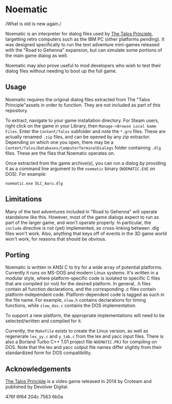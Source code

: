 # Noematic

/What is old is new again./

Noematic is an interpreter for dialog files used by [The Talos Principle](http://croteam.com/talosprinciple/), targetting retro computers such as the IBM PC (other platforms pending).
It was designed specifically to run the text adventure mini-games released with the "Road to Gehenna" expansion, but can simulate some portions of the main game dialog as well.

Noematic may also prove useful to mod developers who wish to test their dialog files without needing to boot up the full game.

## Usage

Noematic requires the original dialog files extracted from The "Talos Principle"assets in order to function. They are not included as part of this repository.

To extract, navigate to your game installation directory. For Steam users, right click on the game in your Library, then `Manage->Browse Local Game Files`.
Enter the `Content/Talos` subfolder and note the `*.gro` files.
These are actually renamed `.zip` files, and can be opened by any zip extractor.
Depending on which one you open, there may be a `Content/Talos/Databases/ComputerTerminalDialogs` folder containing `.dlg` files. These are the files that Noematic operates on.

Once extracted from the game archive(s), you can run a dialog by providing it as a command line argument to the `noematic` binary (`NOEMATIC.EXE` on DOS).
For example:

```
noematic.exe DLC_Aaru.dlg
```

## Limitations

Many of the text adventures included in "Road to Gehenna" will operate standalone like this.
However, most of the game dialogs expect to run as part of the larger game, and won't operate properly.
In particular, the `include` directive is not (yet) implemented, so cross-linking between .dlg files won't work.
Also, anything that keys off of events in the 3D game world won't work, for reasons that should be obvious.

## Porting

Noematic is written in ANSI C to try for a wide array of potential platforms.
Currently it runs on MS-DOS and modern Linux systems.
It's written in a modular style, where platform-specific code is isolated to specific C files that are compiled (or not) for the desired platform.
In general, .h files contain all function declarations, and the corresponding .c files contain platform-independent code.
Platform-dependent code is tagged as such in the file name.
For example, `slow.h` contains declarations for timing functions, while `slow_dos.c` contains the DOS implementation.

To support a new platform, the appropriate implementations will need to be selected/written and compiled for it.

Currently, the `Makefile` exists to create the Linux version, as well as regenerate `lex_yy.c` and `y_tab.c` from the lex and yacc input files.
There is also a Borland Turbo C++ 1.01 project file `NOEMATIC.PRJ` for compiling on DOS.
Note that the lex and yacc output file names differ slightly from their standardized form for DOS compatibility.

## Acknowledgements
[The Talos Principle](https://en.wikipedia.org/wiki/The_Talos_Principle) is a video game released in 2014 by Croteam and published by Devolver Digital.

476f 6f64 204c 7563 6b0a
